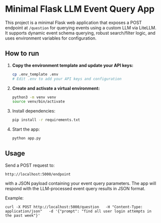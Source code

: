 # Minimal Flask LLM Event Query App

This project is a minimal Flask web application that exposes a POST endpoint at `/question` for querying events using a custom LLM via LiteLLM. It supports dynamic event schema querying, robust search/filter logic, and uses environment variables for configuration.

## How to run

1. **Copy the environment template and update your API keys:**
   ```bash
   cp .env_template .env
   # Edit .env to add your API keys and configuration
   ```
2. **Create and activate a virtual environment:**
   ```bash
   python3 -m venv venv
   source venv/bin/activate
   ```
3. Install dependencies:
   ```bash
   pip install -r requirements.txt
   ```
4. Start the app:
   ```bash
   python app.py
   ```

## Usage
Send a POST request to:
```
http://localhost:5000/endpoint
```
with a JSON payload containing your event query parameters. The app will respond with the LLM-processed event query results in JSON format.

Example:
```
curl -X POST http://localhost:5000/question   -H "Content-Type: application/json"   -d '{"prompt": "find all user login attempts in the past week"}'
```
